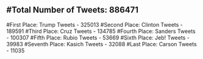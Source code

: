 #Total Number of Tweets: 886471 
---
#First Place: Trump Tweets - 325013
#Second Place: Clinton Tweets - 189591
#Third Place: Cruz Tweets - 134785
#Fourth Place: Sanders Tweets - 100307
#Fifth Place: Rubio Tweets - 53669
#Sixth Place: Jeb! Tweets - 39983
#Seventh Place: Kasich Tweets - 32088
#Last Place: Carson Tweets - 11035
